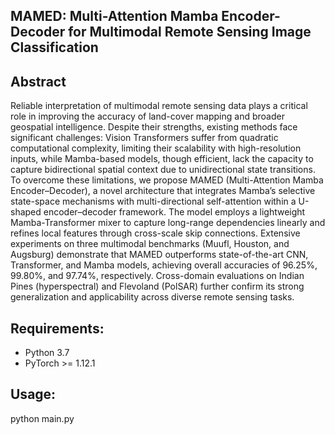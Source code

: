 ## MAMED: Multi-Attention Mamba Encoder-Decoder for Multimodal Remote Sensing Image Classification

## Abstract

Reliable interpretation of multimodal remote sensing data plays a critical role in improving the accuracy of land-cover mapping and broader geospatial intelligence. Despite their strengths, existing methods face significant challenges: Vision Transformers suffer from quadratic computational complexity, limiting their scalability with high-resolution inputs, while Mamba-based models, though efficient, lack the capacity to capture bidirectional spatial context due to unidirectional state transitions. To overcome these limitations, we propose MAMED (Multi-Attention Mamba Encoder–Decoder), a novel architecture that integrates Mamba’s selective state-space mechanisms with multi-directional self-attention within a U-shaped encoder–decoder framework. The model employs a lightweight Mamba-Transformer mixer to capture long-range dependencies linearly and refines local features through cross-scale skip connections. Extensive experiments on three multimodal benchmarks (Muufl, Houston, and Augsburg) demonstrate that MAMED outperforms state-of-the-art CNN, Transformer, and Mamba models, achieving overall accuracies of 96.25%, 99.80%, and 97.74%, respectively. Cross-domain evaluations on Indian Pines (hyperspectral) and Flevoland (PolSAR) further confirm its strong generalization and applicability across diverse remote sensing tasks.   

## Requirements:

- Python 3.7
- PyTorch >= 1.12.1

## Usage:

python main.py

